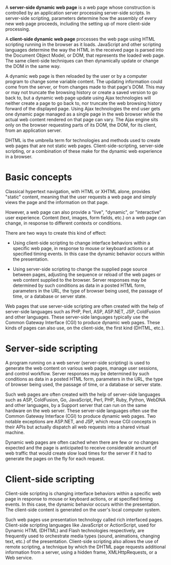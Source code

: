 A __server-side dynamic web page__ is a web page whose construction is controlled by an application server processing server-side scripts. In server-side scripting, parameters determine how the assembly of every new web page proceeds, including the setting up of more client-side processing.

A __client-side dynamic web page__ processes the web page using HTML scripting running in the browser as it loads. JavaScript and other scripting languages determine the way the HTML in the received page is parsed into the Document Object Model, or DOM, that represents the loaded web page. The same client-side techniques can then dynamically update or change the DOM in the same way.

A dynamic web page is then reloaded by the user or by a computer program to change some variable content. The updating information could come from the server, or from changes made to that page's DOM. This may or may not truncate the browsing history or create a saved version to go back to, but a dynamic web page update using Ajax technologies will neither create a page to go back to, nor truncate the web browsing history forward of the displayed page. Using Ajax technologies the end user gets one dynamic page managed as a single page in the web browser while the actual web content rendered on that page can vary. The Ajax engine sits only on the browser requesting parts of its DOM, the DOM, for its client, from an application server.

DHTML is the umbrella term for technologies and methods used to create web pages that are not static web pages. Client-side-scripting, server-side scripting, or a combination of these make for the dynamic web experience in a browser.

# Basic concepts

Classical hypertext navigation, with HTML or XHTML alone, provides "static" content, meaning that the user requests a web page and simply views the page and the information on that page.

However, a web page can also provide a "live", "dynamic", or "interactive" user experience. Content (text, images, form fields, etc.) on a web page can change, in response to different contexts or conditions.

There are two ways to create this kind of effect:

* Using client-side scripting to change interface behaviors within a specific web page, in response to mouse or keyboard actions or at specified timing events. In this case the dynamic behavior occurs within the presentation.

* Using server-side scripting to change the supplied page source between pages, adjusting the sequence or reload of the web pages or web content supplied to the browser. Server responses may be determined by such conditions as data in a posted HTML form, parameters in the URL, the type of browser being used, the passage of time, or a database or server state.

Web pages that use server-side scripting are often created with the help of server-side languages such as PHP, Perl, ASP, ASP.NET, JSP, ColdFusion and other languages. These server-side languages typically use the Common Gateway Interface (CGI) to produce dynamic web pages. These kinds of pages can also use, on the client-side, the first kind (DHTML, etc.).

# Server-side scripting

A program running on a web server (server-side scripting) is used to generate the web content on various web pages, manage user sessions, and control workflow. Server responses may be determined by such conditions as data in a posted HTML form, parameters in the URL, the type of browser being used, the passage of time, or a database or server state.

Such web pages are often created with the help of server-side languages such as ASP, ColdFusion, Go, JavaScript, Perl, PHP, Ruby, Python, WebDNA and other languages, by a Support server that can run on the same hardware on the web server. These server-side languages often use the Common Gateway Interface (CGI) to produce dynamic web pages. Two notable exceptions are ASP.NET, and JSP, which reuse CGI concepts in their APIs but actually dispatch all web requests into a shared virtual machine.

Dynamic web pages are often cached when there are few or no changes expected and the page is anticipated to receive considerable amount of web traffic that would create slow load times for the server if it had to generate the pages on the fly for each request.

# Client-side scripting

Client-side scripting is changing interface behaviors within a specific web page in response to mouse or keyboard actions, or at specified timing events. In this case, the dynamic behavior occurs within the presentation. The client-side content is generated on the user's local computer system.

Such web pages use presentation technology called rich interfaced pages. Client-side scripting languages like JavaScript or ActionScript, used for Dynamic HTML (DHTML) and Flash technologies respectively, are frequently used to orchestrate media types (sound, animations, changing text, etc.) of the presentation. Client-side scripting also allows the use of remote scripting, a technique by which the DHTML page requests additional information from a server, using a hidden frame, XMLHttpRequests, or a Web service.


















